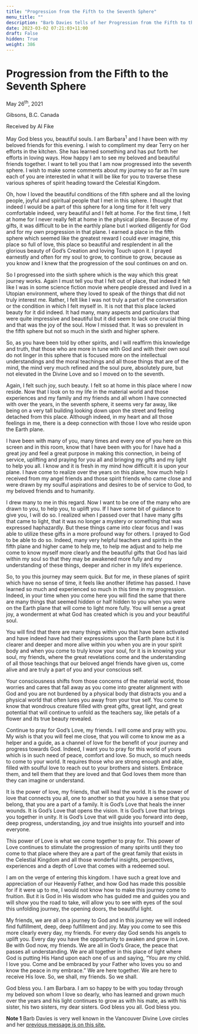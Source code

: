 ```yaml
---
title: "Progression from the Fifth to the Seventh Sphere"
menu_title: ""
description: "Barb Davies tells of her Progression from the Fifth to the Seventh Spheree"
date: 2023-03-02 07:21:03+11:00
draft: False
hidden: True
weight: 386
---
```

# Progression from the Fifth to the Seventh Sphere
May 26<sup>th</sup>, 2021

Gibsons, B.C. Canada

Received by Al Fike


May God bless you, beautiful souls. I am Barbara<sup>1</sup> and I have been with my beloved friends for this evening. I wish to compliment my dear Terry on her efforts in the kitchen. She has learned something and has put forth her efforts in loving ways. How happy I am to see my beloved and beautiful friends together.
I want to tell you that I am now progressed into the seventh sphere. I wish to make some comments about my journey so far as I’m sure each of you are interested in what it will be like for you to traverse these various spheres of spirit heading toward the Celestial Kingdom. 

Oh, how I loved the beautiful conditions of the fifth sphere and all the loving people, joyful and spiritual people that I met in this sphere. I thought that indeed I would be a part of this sphere for a long time for it felt very comfortable indeed, very beautiful and I felt at home. For the first time, I felt at home for I never really felt at home in the physical plane. Because of my gifts, it was difficult to be in the earthly plane but I worked diligently for God and for my own progression in that plane. I earned a place in the fifth sphere which seemed like the greatest reward I could ever imagine, this place so full of love, this place so beautiful and resplendent in all the glorious beauty of God’s Creation and loving Touch upon it. I prayed earnestly and often for my soul to grow, to continue to grow, because as you know and I knew that the progression of the soul continues on and on.

So I progressed into the sixth sphere which is the way which this great journey works. Again I must tell you that I felt out of place, that indeed it felt like I was in some science fiction movie where people dressed and lived in a Utopian environment, where they loved to speak of the things that did not truly interest me. Rather, I felt like I was not truly a part of the conversation or the condition in which I felt myself in. It is not that this place lacked beauty for it did indeed. It had many, many aspects and particulars that were quite impressive and beautiful but it did seem to lack one crucial thing and that was the joy of the soul. How I missed that. It was so prevalent in the fifth sphere but not so much in the sixth and higher sphere.

So, as you have been told by other spirits, and I will reaffirm this knowledge and truth, that those who are more in tune with God and with their own soul do not linger in this sphere that is focused more on the intellectual understandings and the moral teachings and all those things that are of the mind, the mind very much refined and the soul pure, absolutely pure, but not elevated in the Divine Love and so I moved on to the seventh.

Again, I felt such joy, such beauty. I felt so at home in this place where I now reside. Now that I look on to my life in the material world and those experiences and my family and my friends and all whom I have connected with over the years, in the seventh sphere, it seems very far away, like being on a very tall building looking down upon the street and feeling detached from this place. Although indeed, in my heart and all those feelings in me, there is a deep connection with those I love who reside upon the Earth plane.

 I have been with many of you, many times and every one of you here on this screen and in this room, know that I have been with you for I have had a great joy and feel a great purpose in making this connection, in being of service, uplifting and praying for you all and bringing my gifts and my light to help you all. I know and it is fresh in my mind how difficult it is upon your plane. I have come to realize over the years on this plane, how much help I received from my angel friends and those spirit friends who came close and were drawn by my soulful aspirations and desires to be of service to God, to my beloved friends and to humanity. 
 
I drew many to me in this regard. Now I want to be one of the many who are drawn to you, to help you, to uplift you. If I have some bit of guidance to give you, I will do so. I realized when I passed over that I have many gifts that came to light, that it was no longer a mystery or something that was expressed haphazardly. But these things came into clear focus and I was able to utilize these gifts in a more profound way for others. I prayed to God to be able to do so. Indeed, many very helpful teachers and spirits in the fifth plane and higher came to help me, to help me adjust and to help me come to know myself more clearly and the beautiful gifts that God has laid within my soul so that they may be awakened more fully and my understanding of these things, deeper and richer in my life’s experience.

So, to you this journey may seem quick. But for me, in these planes of spirit which have no sense of time, it feels like another lifetime has passed. I have learned so much and experienced so much in this time in my progression. Indeed, in your time when you come here you will find the same that there are many things that seemed hidden or half hidden to you when you were on the Earth plane that will come to light more fully. You will sense a great joy, a wonderment at what God has created which is you and your beautiful soul. 

You will find that there are many things within you that have been activated and have indeed have had their expressions upon the Earth plane but it is clearer and deeper and more alive within you when you are in your spirit body and when you come to truly know your soul, for it is in knowing your soul, my friends, where the great revelations come and the understanding of all those teachings that our beloved angel friends have given us, come alive and are truly a part of you and your conscious self. 

Your consciousness shifts from those concerns of the material world, those worries and  cares that fall away as you come into greater alignment with God and you are not burdened by a physical body that distracts you and a physical world that often lures you away from your true self. You come to know that wondrous creature filled with great gifts, great light, and great potential that will continue to unfold as the teachers say, like petals of a flower and its true beauty revealed.

Continue to pray for God’s Love, my friends. I will come and pray with you. My wish is that you will feel me close, that you will come to know me as a helper and a guide, as a channel of love for the benefit of your journey and progress towards God. Indeed, I want you to pray for this world of yours which is in such need of peace, comfort and love. So much, so much needs to come to your world. It requires those who are strong enough and able, filled with soulful love to reach out to your brothers and sisters. Embrace them, and tell them that they are loved and that God loves them more than they can imagine or understand.

It is the power of love, my friends, that will heal the world. It is the power of love that connects you all, one to another so that you have a sense that you belong, that you are a part of a family. It is God’s Love that heals the inner wounds. It is God’s Love that opens the vision. It is God’s Love that brings you together in unity. It is God’s Love that will guide you forward into deep, deep progress, understanding, joy and true insights into yourself and into everyone. 

This power of Love is what we come together to pray for. This power of Love continues to stimulate the progression of many spirits until they too come to that place where they are a part of the great family that exists in the Celestial Kingdom and all those wonderful insights, perspectives, experiences and a depth of Love that comes with a redeemed soul.

I am on the verge of entering this kingdom. I have such a great love and appreciation of our Heavenly Father, and how God has made this possible for if it were up to me, I would not know how to make this journey come to fruition. But it is God in His wisdom who has guided me and guides you and will show you the road to take, will allow you to see with eyes of the soul this unfolding journey, the opening doors, the beautiful light. 

My friends, we are all on a journey to God and in this journey we will indeed find fulfillment, deep, deep fulfillment and joy. May you come to see this more clearly every day, my friends. For every day God sends his angels to uplift you. Every day you have the opportunity to awaken and grow in Love. Be with God now, my friends. We are all in God’s Grace, the peace that passes all understanding. We are all together in this place of light where God is putting His Hand upon each one of us and saying, “You are my child. I love you. Come and be embraced by your Father who loves you so and know the peace in my embrace.” We are here together. We are here to receive His love. So, we shall, my friends. So we shall. 

God bless you. I am Barbara. I am so happy to be with you today through my beloved son whom I love so dearly, who has learned and grown much over the years and his light continues to grow as with his mate, as with his sister, his two sisters, my dear sisters. God bless you all. God bless you.

**Note 1** Barb Davies is very well known in the Vancouver Divine Love circles and her [previous message is on this site.](/contemporary-messages/messages-sorted-year/messages-2021/my-new-home-and-life-in-spirit-af-20-jan-2021/) 